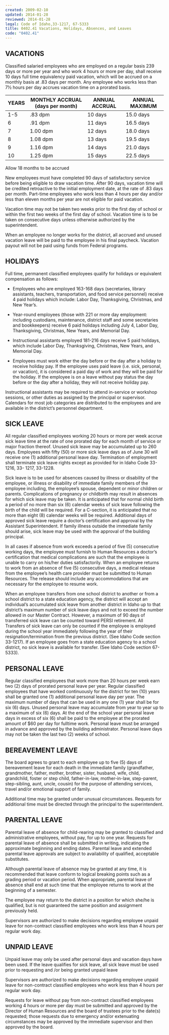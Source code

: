 ```yaml
---
created: 2009-02-10
updated: 2014-01-28
reviewed: 2014-01-28
legal: Code of Idaho,33-1217, 67-5333
title: 0402.41 Vacations, Holidays, Absences, and Leaves
code: "0402.41"
---
```


## VACATIONS

Classified salaried employees who are employed on a regular basis 239 days or more per year and who work 4 hours or more per day, shall receive 10 days full time equivalency paid vacation, which will be accrued on a monthly basis at .83 days per month. Any employee who works less than 7½ hours per day accrues vacation time on a prorated basis.


| YEARS | MONTHLY ACCRUAL (days per month) | ANNUAL ACCRUAL | ANNUAL MAXIMUM |
|-------|----------------------------------|----------------|----------------|
| 1-5   | .83 dpm                          | 10 days        | 15.0 days      |
| 6     | .91 dpm                          | 11 days        | 16.5 days      |
| 7     | 1.00 dpm                         | 12 days        | 18.0 days      |
| 8     | 1.08 dpm                         | 13 days        | 19.5 days      |
| 9     | 1.16 dpm                         | 14 days        | 21.0 days      |
| 10    | 1.25 dpm                         | 15 days        | 22.5 days      |

Allow 18 months to be accrued

New employees must have completed 90 days of satisfactory service before being eligible to draw vacation time. After 90 days, vacation time will be credited retroactive to the initial employment date, at the rate of .83 days per month. Part-time employees who work less than 4 hours per day and/or less than eleven months per year are not eligible for paid vacation.

Vacation time may not be taken two weeks prior to the first day of school or within the first two weeks of the first day of school. Vacation time is to be taken on consecutive days unless otherwise authorized by the superintendent.

When an employee no longer works for the district, all accrued and unused vacation leave will be paid to the employee in his final paycheck. Vacation payout will not be paid using funds from Federal programs.

## HOLIDAYS

Full time, permanent classified employees qualify for holidays or equivalent compensation as follows:

- Employees who are employed 163-168 days (secretaries, library assistants, teachers, transportation, and food service personnel) receive 4 paid holidays which include: Labor Day, Thanksgiving, Christmas, and New Year’s.

- Year-round employees (those with 221 or more day employment: including custodians, maintenance, district staff and some secretaries and bookkeepers) receive 6 paid holidays including July 4, Labor Day, Thanksgiving, Christmas, New Years, and Memorial Day.

- Instructional assistants employed 181-216 days receive 5 paid holidays, which include Labor Day, Thanksgiving, Christmas, New Years, and Memorial Day.

- Employees must work either the day before or the day after a holiday to receive holiday pay. If the employee uses paid leave (i.e. sick, personal, or vacation), it is considered a paid day of work and they will be paid for the holiday. If the employee is on a leave without pay status the day before or the day after a holiday, they will not receive holiday pay.

Instructional assistants may be required to attend in-service or workshop sessions, or other duties as assigned by the principal or supervisor. Calendars for most job categories are distributed to the employees and are available in the district’s personnel department.

## SICK LEAVE

All regular classified employees working 20 hours or more per week accrue sick leave time at the rate of one prorated day for each month of service or major fraction thereof. Unused sick leave may be accumulated up to 260 days. Employees with fifty (50) or more sick leave days as of June 30 will receive one (1) additional personal leave day. Termination of employment shall terminate sick leave rights except as provided for in Idaho Code 33-1216, 33- 1217, 33-1228.

Sick leave is to be used for absences caused by illness or disability of the employee, or illness or disability of immediate family members of the employee including, the employee’s spouse, dependent or minor children or parents. Complications of pregnancy or childbirth may result in absences for which sick leave may be taken. It is anticipated that for normal child birth a period of no more than six (6) calendar weeks of sick leave following the birth of the child will be required. For a C-section, it is anticipated that no more than eight (8) calendar weeks will be required. Additional days of approved sick leave require a doctor’s certification and approval by the Assistant Superintendent. If family illness outside the immediate family should arise, sick leave may be used with the approval of the building principal.

In all cases if absence from work exceeds a period of five (5) consecutive working days, the employee must furnish to Human Resources a doctor’s certification that medical complications are such that the employee is unable to carry on his/her duties satisfactorily. When an employee returns to work from an absence of five (5) consecutive days, a medical release from the employee’s health care provider must be submitted to Human Resources. The release should include any accommodations that are necessary for the employee to resume work.

When an employee transfers from one school district to another or from a school district to a state education agency, the district will accept an individual’s accumulated sick leave from another district in Idaho up to that district’s maximum number of sick leave days and not to exceed the number allowed in our Master Contract. However, a maximum of 90 days of transferred sick leave can be counted toward PERSI retirement. All Transfers of sick leave can only be counted if the employee is employed during the school year immediately following the year of their resignation/termination from the previous district. (See Idaho Code section 33-1217). If an employee goes from a state education agency to a school district, no sick leave is available for transfer. (See Idaho Code section 67- 5333).

## PERSONAL LEAVE

Regular classified employees that work more than 20 hours per week earn two (2) days of prorated personal leave per year. Regular classified employees that have worked continuously for the district for ten (10) years shall be granted one (1) additional personal leave day per year. The maximum number of days that can be used in any one (1) year shall be for six (6) days. Unused personal leave may accumulate from year to year up to a maximum of six (6) days. At the end of the school year personal leave days in excess of six (6) shall be paid to the employee at the prorated amount of $60 per day for fulltime work. Personal leave must be arranged in advance and approved by the building administrator. Personal leave days may not be taken the last two (2) weeks of school.

## BEREAVEMENT LEAVE

The board agrees to grant to each employee up to five (5) days of bereavement leave for each death in the immediate family (grandfather, grandmother, father, mother, brother, sister, husband, wife, child, grandchild, foster or step child, father-in-law, mother-in-law, step-parent, step-sibling, aunt, uncle, cousin) for the purpose of attending services, travel and/or emotional support of family.

Additional time may be granted under unusual circumstances. Requests for additional time must be directed through the principal to the superintendent.

## PARENTAL LEAVE

Parental leave of absence for child-rearing may be granted to classified and administrative employees, without pay, for up to one year. Requests for parental leave of absence shall be submitted in writing, indicating the approximate beginning and ending dates. Parental leave and extended parental leave approvals are subject to availability of qualified, acceptable substitutes.

Although parental leave of absence may be granted at any time, it is recommended that leave conform to logical breaking points such as a grading period or vacation period. When appropriate, parental leave of absence shall end at such time that the employee returns to work at the beginning of a semester.

The employee may return to the district in a position for which she/he is qualified, but is not guaranteed the same position and assignment previously held.

Supervisors are authorized to make decisions regarding employee unpaid leave for non-contract classified employees who work less than 4 hours per regular work day.

## UNPAID LEAVE

Unpaid leave may only be used after personal days and vacation days have been used. If the leave qualifies for sick leave, all sick leave must be used prior to requesting and /or being granted unpaid leave

Supervisors are authorized to make decisions regarding employee unpaid leave for non-contract classified employees who work less than 4 hours per regular work day.

Requests for leave without pay from non-contract classified employees working 4 hours or more per day must be submitted and approved by the Director of Human Resources and the board of trustees prior to the date(s) requested; those requests due to emergency and/or extenuating circumstances may be approved by the immediate supervisor and then approved by the board.
